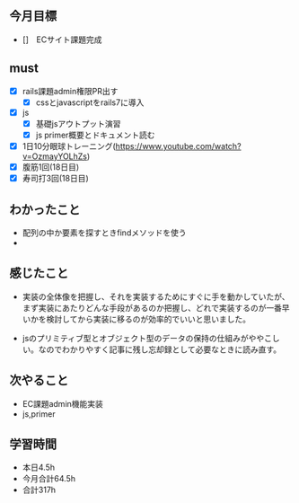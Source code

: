 ## 今月目標
- []　ECサイト課題完成 




## must
- [x] rails課題admin権限PR出す
    - [x] cssとjavascriptをrails7に導入
- [x] js
  - [x] 基礎jsアウトプット演習
  - [x] js primer概要とドキュメント読む 
  
- [x] 1日10分眼球トレーニング(https://www.youtube.com/watch?v=OzmayYOLhZs)
- [x] 腹筋1回(18日目)
- [x] 寿司打3回(18日目)

## わかったこと
- 配列の中か要素を探すときfindメソッドを使う
- 


## 感じたこと
- 実装の全体像を把握し、それを実装するためにすぐに手を動かしていたが、まず実装にあたりどんな手段があるのか把握し、どれで実装するのが一番早いかを検討してから実装に移るのが効率的でいいと思いました。
  
- jsのプリミティブ型とオブジェクト型のデータの保持の仕組みがややこしい。なのでわかりやすく記事に残し忘却録として必要なときに読み直す。

  

## 次やること
  - EC課題admin機能実装
  - js,primer

  

 

## 学習時間
  - 本日4.5h
  - 今月合計64.5h
  - 合計317h
